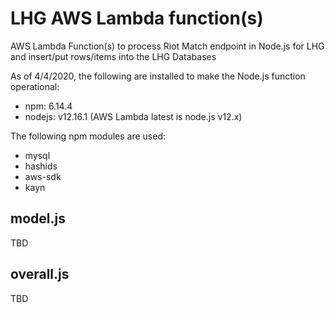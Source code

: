 # LHG AWS Lambda function(s)
AWS Lambda Function(s) to process Riot Match endpoint in Node.js for LHG and insert/put rows/items into the LHG Databases

As of 4/4/2020, the following are installed to make the Node.js function operational:
- npm: 6.14.4
- nodejs: v12.16.1 (AWS Lambda latest is node.js v12.x)

The following npm modules are used:
- mysql
- hashids
- aws-sdk
- kayn

## model.js

TBD

## overall.js

TBD